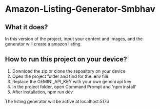 # Amazon-Listing-Generator-Smbhav

## What it does?

In this version of the project, input your content and images, and the generator will create a amazon listing.

## How to run this project on your device?

1. Download the zip or clone the repository on your device
2. Open the project folder and find for the .env file
3. Replace the GEMINI_API_KEY with your own gemini api key
4. In the project folder, open Command Prompt and 'npm install'
5. After installation, npm run dev

The listing generator will be active at localhost:5173 
